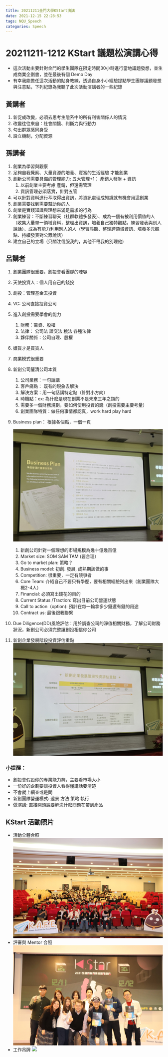 ```yaml
---
title: 20211211金門大學KStart演講
date: 2021-12-15 22:28:53
tags: NQU_Speech
categories: Speech
---
```

# 20211211-1212 KStart 議題松演講心得

* 這次活動主要針對金門的學生團隊在限定時間30小時進行當地議題發想，並生成商業企劃書，並在最後有個 Demo Day
* 有幸我能擔任這次活動的貼身教練，透過自身小小經驗提點學生團隊議題發想與注意點，下列紀錄為我聽了此次活動演講者的一些紀錄

## 黃講者

1. 新促成改變，必須去思考生態系中的所有利害關係人的情況
2. 改變往往來自：社會關懷、判斷力與行動力
3. 勾出群眾感同身受
4. 設立機制，分配資源

## 孫講者

1. 創業為學習與觀察
2. 足夠自我覺察、大量資源的培養、豐富的生活經驗 才能創業
3. 創新公司需要具備的管理能力: 五大管理+1： 產銷人發財 + 資訊
    1. 以前創業主要考慮 產銷，但還需管理
    2. 資訊管理必須落實，針對五管
4. 可以針對資料進行萃取得出資訊，將資訊處理成知識就有機會用這創業
5. 創業需要找到需要幫助你的人
6. 創業是實踐知識與理想來滿足需求的行為
7. 創業練習：不斷練習聊天（社群軟體多發表）、成為一個有被利用價值的人（收集大量單一領域資料，整理出資訊，培養自己獨特觀點，練習發表與別人說話）、成為有能力利用別人的人（學習聆聽、整理跨領域資訊、培養多元觀點、持續發表對公眾說話）
8. 建立自己的立場（只關注信服我的，其他不甩我的別理他)

## 呂講者

1. 創業團隊很重要，創投會看團隊的陣容
2. 天使投資人：個人用自己的錢投
3. 創投：管理基金去投資
4. VC: 公司直接投資公司
5. 進入創投需要學會的能力
    1. 財務：籌資、股權
    2. 法律： 公司法 證交法 稅法 各種法律
    3. 夥伴關係：公司自理、股權
6. 嫌貨才是買貨人
7. 商業模式很重要
8. 新創公司釐清公司本質
    1. 公司業務：一句話講
    2. 客戶痛點： 既有的現象去解決
    3. 解決方案：用一句話講特定點（針對小方向）
    4. 時機點：ex: 為什麼是現在創業不是未來三年之類的
    5. 需要多一個財務規劃，要如何使用投資的錢（創投需要主要考量）
    6. 創業團隊特質：做任何事情都認真，work hard play hard
9.  Business plan： 根據各個點，一個一頁
 
    ![](\images\20211211議題松\呂湘媃_準備營運企劃書與剪報.jpg)
    
    1. 新創公司針對一個理想的市場規模為幾十億幾百億
    2. Market size: SOM SAM TAM (要合理）
    3. Go to market plan: 策略？
    4. Business model: 初創. 發展, 成熟期該做的事
    5. Competition: 很重要，一定有競爭者
    6. Core Team: 介紹自己不要只有學歷，要有相關經驗列出來（創業團隊大概2-4人）
    7. Financial: 必須寫出錢花的目的
    8. Current Status /Traction: 寫出目前公司營運狀態
    9. Call to action（option): 預計在每一輪拿多少錢還有錢的用途
    10. Contract us: 最後跟我聯繫
10.  Due Diligence(DD)風險評估：用於調查公司的淨值相關財務，了解公司財務狀況，新創公司必須完整讓創投相信你公司
11. 新創企業發展階段投資評估重點
![](\images\20211211議題松\新創評估重點.jpg)
### 小提醒：

- 創投會假設你的專業能力夠，主要看市場大小
- 一份好的企劃要讓投資人看得懂講話要清楚
- 不會就上網查或是問
- 新創團隊營運模式: 遠景 方法 策略 執行
- 做演講: 直接開頭說要解決什麼問題在帶到產品

## KStart 活動照片
* 活動全體合照
![](\images\20211211議題松\議題松大合照.JPG)
* 評審與 Mentor 合照
![](\images\20211211議題松\議題松評審與mentor合照.JPG)
* 工作吊牌
![](\images\20211211議題松\貼身教練吊牌.JPG)
